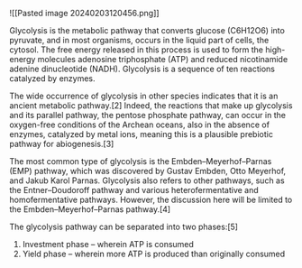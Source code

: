 ![[Pasted image 20240203120456.png]]

Glycolysis is the metabolic pathway that converts glucose (C6H12O6) into pyruvate, and in most organisms, occurs in the liquid part of cells, the cytosol. The free energy released in this process is used to form the high-energy molecules adenosine triphosphate (ATP) and reduced nicotinamide adenine dinucleotide (NADH). Glycolysis is a sequence of ten reactions catalyzed by enzymes.

The wide occurrence of glycolysis in other species indicates that it is an ancient metabolic pathway.[2] Indeed, the reactions that make up glycolysis and its parallel pathway, the pentose phosphate pathway, can occur in the oxygen-free conditions of the Archean oceans, also in the absence of enzymes, catalyzed by metal ions, meaning this is a plausible prebiotic pathway for abiogenesis.[3]

The most common type of glycolysis is the Embden–Meyerhof–Parnas (EMP) pathway, which was discovered by Gustav Embden, Otto Meyerhof, and Jakub Karol Parnas. Glycolysis also refers to other pathways, such as the Entner–Doudoroff pathway and various heterofermentative and homofermentative pathways. However, the discussion here will be limited to the Embden–Meyerhof–Parnas pathway.[4]

The glycolysis pathway can be separated into two phases:[5]
1. Investment phase – wherein ATP is consumed
2. Yield phase – wherein more ATP is produced than originally consumed